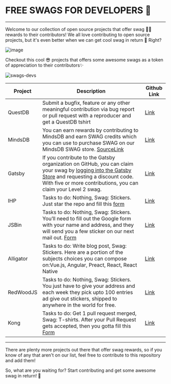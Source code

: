 # FREE SWAGS FOR DEVELOPERS 🎁
---

Welcome to our collection of open source projects that offer swag 👕🧢 rewards to their contributors! We all love contributing to open source projects, but it's even better when we can get cool swag in return 🤩 
Right?

![image](https://github.com/Poonam1607/swags-devs/assets/80185070/52ba093a-49fb-45ec-85aa-a3443a30587b)


Checkout this cool 😎 projects that offers some awesome swags as a token of appreciation to their contributors✨

![swags-devs](https://socialify.git.ci/open-xyz/swags-devs/image?description=1&font=Jost&language=1&name=1&owner=1&pattern=Charlie%20Brown&theme=Dark)


| Project | Description                                                                                                                             |  Github Link  |
| ------- | --------------------------------------------------------------------------------------------------------------------------------------- | ---- |
| QuestDB | Submit a bugfix, feature or any other meaningful contribution via bug report or pull request with a reproducer and get a QuestDB tshirt |   [Link](https://github.com/questdb/questdb)     |
| MindsDB | You can earn rewards by contributing to MindsDB and earn SWAG credits which you can use to purchase SWAG on our MindsDB SWAG store. [SourceLink](https://mindsdb.com/community)                                                                                                              | [Link](https://github.com/mindsdb/mindsdb) |
| Gatsby  | If you contribute to the Gatsby organization on GitHub, you can claim your swag by [logging into the Gatsby Store](https://store.gatsbyjs.org/) and requesting a discount code. With five or more contributions, you can claim your Level 2 swag. | [Link](https://github.com/gatsbyjs/gatsby) |
| IHP |	Tasks to do: Nothing, Swag: Stickers. Just star the repo and fill this [form](https://docs.google.com/forms/d/e/1FAIpQLSf7XHkba-mn3GNIsh5n4ftB7hlHmRx9zluicvSKDKU5Z-jJKg/viewform)|	[Link](https://github.com/digitallyinduced/ihp) |
| JSBin |	Tasks to do: Nothing, Swag: Stickers. You’ll need to fill out the Google form with your name and address, and they will send you a few sticker on our next mail out. [Form](https://docs.google.com/forms/d/e/1FAIpQLSeQ_PflKvabBLmdlHPOeBkD30aRs14yNGfvcaErpys_YSKXBA/viewform)|	[Link](https://jsbin.com/help/stickers/) |
| Alligator |	Tasks to do: Write blog post, Swag: Stickers. Here are a portion of the subjects choices you can compose on:Vue.js, Angular, Preact, React, React Native |	[Link](https://alligator.io) |
| RedWoodJS |	Tasks to do: Nothing, Swag: Stickers. You just have to give your address and each week they pick upto 100 entries ad give out stickers, shipped to anywhere in the world for free.|	[Link](https://redwoodjs.com/stickers) |
| Kong |	Tasks to do: Get 1 pull request merged, Swag: T-shirts. After your Pull Request gets accepted, then you gotta fill this [Form]([goo.gl/forms/5w6mxLaE4tz2YM0L2](https://docs.google.com/forms/d/e/1FAIpQLSfacQHac-PYIDIrDOi_W2l7cWxBDRIVBs6xE5HnlojPvdhL9g/viewform)) | [Link](https://github.com/Kong/kong/blob/master/CONTRIBUTING.md#contributor-t-shirt) |

---

There are plenty more projects out there that offer swag rewards, so if you know of any that aren't on our list, feel free to contribute to this repository and add them!

So, what are you waiting for? Start contributing and get some awesome swag in return! 🎉

